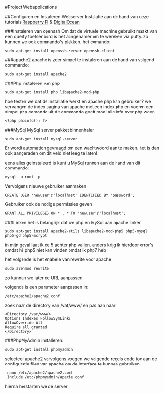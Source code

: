 #Project Webapplications

##Configuren en Instaleren Webserver
Instalatie aan de hand van deze tutorials [Raspberry PI](https://www.raspberrypi.org/documentation/remote-access/web-server/apache.md) & [DigitalOcean](https://www.digitalocean.com/community/tutorials/how-to-install-linux-apache-mysql-php-lamp-stack-on-ubuntu)

###Instaleren van openssh
Om dat de virtuele machine gebruikt maakt van een querty toetsenbord is het aangenamer om te wereken via putty. zo kunnen we ook commando's plakken.
het comando:
```
sudo apt-get install openssh-server openssh-client
```

###apache2
apache is zeer simpel te instaleren aan de hand van volgend commando:
```
sudo apt-get install apache2
```


###Php 
Instaleren van php
```
sudo apt-get install php libapache2-mod-php
```

hoe testen we dat de installatie werkt en apache php kan gebruiken? 
we vervangen de index pagina van apache met een index.php en voeren een simpel php comando uit
dit commando geeft mooi alle info over php weer.
```
<?php phpinfo(); ?>
```

###MySql
MySql server pakket binnenhalen 
```
sudo apt-get install mysql-server
```
Er wordt automatich gevraagd om een wachtwoord aan te maken. het is dan ook aangeraden om dit veld niet leeg te laten!

eens alles geinstaleerd is kunt u MySql runnen aan de hand van dit commando:
```
mysql -u root -p
```
Vervolgens nieuwe gebruiker aanmaken
```
CREATE USER 'newuser'@'localhost' IDENTIFIED BY 'password';
```
Gebruiker ook de nodige permissies geven
```
GRANT ALL PRIVILEGES ON * . * TO 'newuser'@'localhost';
```

###Linken
het is belangrijk dat we php en MySql aan apache linken
```
sudo apt-get install apache2-utils libapache2-mod-php5 php5-mysql php5-gd php5-mcrypt 
```
in mijn geval laat ik de 5 achter php vallen.
anders krijg ik hierdoor error's omdat hij php5 niet kan vinden omdat ik php7 heb

het volgende is het enabele van rewrite voor apache
```
sudo a2enmod rewrite
```
zo kunnen we later de URL aanpassen

volgende is een parameter aanpassen in:
```
/etc/apache2/apache2.conf
```
zoek naar de directory van /vat/www/
en pas aan naar
```
<Directory /var/www/>
Options Indexes FollowSymLinks
AllowOverride All
Require all granted
</Directory>
```
###PhpMyAdmin
installeren:
```
sudo apt-get install phpmyadmin
```
selecteer apache2
vervolgens voegen we volgende regels code toe aan de configuratie files van apache om de interface te kunnen gebruiken.
```
 nano /etc/apache2/apache2.conf
 Include /etc/phpmyadmin/apache.conf
```
hierna herstarten we de server